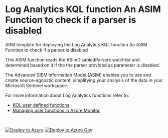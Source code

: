 # Log Analytics KQL function An ASIM Function to check if a parser is disabled

ARM template for deploying the Log Analytics KQL function An ASIM Function to check if a parser is disabled

This ASIM function reads the ASimDisabledParsers watchlist and determined based on it if the the parser provided as parameter is disabled.


The Advanced SIEM Information Model (ASIM) enables you to use and create source-agnostic content, simplifying your analysis of the data in your Microsoft Sentinel workspace.

For more information about Log Analytics functions refer to:

- [KQL user defined functions](https://docs.microsoft.com/azure/data-explorer/kusto/query/functions/user-defined-functions)
- [Managing user functions in Azure Monitor](https://docs.microsoft.com/azure/azure-monitor/logs/functions)

<br/>

[![Deploy to Azure](https://aka.ms/deploytoazurebutton)](https://portal.azure.com/#create/Microsoft.Template/https%3A%2F%2Faka.ms%2FASimFunctionLibrary%2FASIM_GetDisabledParsers%2FASIM_GetDisabledParsers.json) [![Deploy to Azure Gov](https://aka.ms/deploytoazuregovbutton)](https://portal.azure.us/#create/Microsoft.Template/uri/https%3A%2F%2Faka.ms%2FASimFunctionLibrary%2FASIM_GetDisabledParsers%2FASIM_GetDisabledParsers.json)
